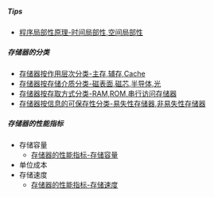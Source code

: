 ##### Tips
- [程序局部性原理-时间局部性,空间局部性](程序局部性原理-时间局部性,空间局部性.md)

##### 存储器的分类
- [存储器按作用层次分类-主存,辅存,Cache](考研/408/计算机组成原理/存储器按作用层次分类-主存,辅存,Cache.md)
- [存储器按存储介质分类-磁表面,磁芯,半导体,光](考研/408/计算机组成原理/存储器按存储介质分类-磁表面,磁芯,半导体,光.md)
- [存储器按存取方式分类-RAM,ROM,串行访问存储器](考研/408/计算机组成原理/存储器按存取方式分类-RAM,ROM,串行访问存储器.md)
- [存储器按信息的可保存性分类-易失性存储器,非易失性存储器](考研/408/计算机组成原理/存储器按信息的可保存性分类-易失性存储器,非易失性存储器.md)

##### 存储器的性能指标
- 存储容量
	- [存储器的性能指标-存储容量](考研/408/计算机组成原理/存储器的性能指标-存储容量.md)
- 单位成本
- 存储速度
	- [存储器的性能指标-存储速度](考研/408/计算机组成原理/存储器的性能指标-存储速度.md)


